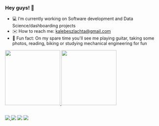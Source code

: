 ### Hey guys! 🖖
- 💻 I’m currently working on Software development and Data Science/dashboarding projects
- ✉️ How to reach me: kalebeszlachta@gmail.com 
- 🎸 Fun fact: On my spare time you'll see me playing guitar, taking some photos, reading, biking or studying mechanical engineering for fun

 <div>
  <a href="https://github.com/kalebers">
  <img height="180em" src="https://github-readme-stats-sigma-five.vercel.app/api?username=kalebers&show_icons=true&theme=tokyonight&include_all_commits=true&count_private=true"/>
  <img height="180em" src="https://github-readme-stats-sigma-five.vercel.app/api/top-langs/?username=kalebers&layout=compact&langs_count=10&theme=dark"/>
</div>
  
  ##
 
<div> 
 <a href="https://www.linkedin.com/in/kalebe-rodrigues-szlachta-918357205" target="_blank"><img src="https://img.shields.io/badge/LinkedIn-0077B5?style=for-the-badge&logo=linkedin&logoColor=white" target="_blank">
  <a href="https://instagram.com/kaszlachta" target="_blank"><img src="https://img.shields.io/badge/-Instagram-%23E4405F?style=for-the-badge&logo=instagram&logoColor=white" target="_blank"></a>
 	<a href="https://www.twitch.tv/kalebers" target="_blank"><img src="https://img.shields.io/badge/Twitch-9146FF?style=for-the-badge&logo=twitch&logoColor=white" target="_blank"></a>
 <a href="https://twitter.com/kalebeszlachta" target="_blank"><img src="https://img.shields.io/badge/Twitter-1DA1F2?style=for-the-badge&logo=twitter&logoColor=white" target="_blank"></a> 
</a> 
 
</div>
